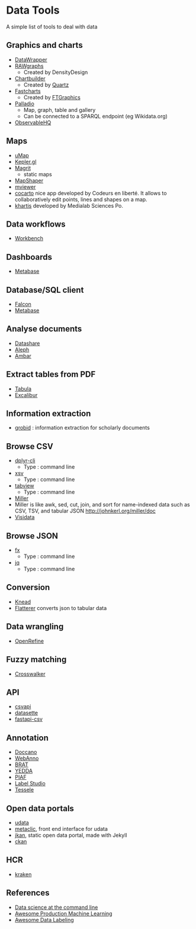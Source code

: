 # Data Tools

A simple list of tools to deal with data

## Graphics and charts

* [DataWrapper](https://www.datawrapper.de/)
* [RAWgraphs](https://rawgraphs.io/)
  * Created by DensityDesign
* [Chartbuilder](http://quartz.github.io/Chartbuilder/)
  * Created by [Quartz](https://github.com/Quartz)
* [Fastcharts](https://fastcharts.io/)
  * Created by [FTGraphics](https://github.com/ft-interactive)  
* [Palladio](http://hdlab.stanford.edu/palladio/)
  * Map, graph, table and gallery
  * Can be connected to a SPARQL endpoint (eg Wikidata.org)
 * [ObservableHQ](observablehq.com/) 

## Maps

* [uMap](https://umap.openstreetmap.fr/fr/)
* [Kepler.gl](https://kepler.gl/)
* [Magrit](http://magrit.cnrs.fr/)
  * static maps
* [MapShaper](https://mapshaper.org/)
* [mviewer](https://mviewer.netlify.app/fr/)
* [cocarto](https://cocarto.com/) nice app developed by Codeurs en liberté. It allows to collaboratively edit points, lines and shapes on a map.
* [khartis](https://www.sciencespo.fr/cartographie/khartis/) developed by Medialab Sciences Po.

## Data workflows

* [Workbench](http://workbenchdata.com/)

## Dashboards

* [Metabase](https://github.com/metabase/metabase)

## Database/SQL client

* [Falcon](https://github.com/plotly/falcon)
* [Metabase](https://github.com/metabase/metabase)

## Analyse documents

* [Datashare](https://github.com/ICIJ/datashare)
* [Aleph](https://github.com/alephdata/aleph)
* [Ambar](https://ambar.cloud/)

## Extract tables from PDF

* [Tabula](https://tabula.technology/)
* [Excalibur](https://www.tryexcalibur.com/)

## Information extraction 

* [grobid](https://github.com/kermitt2/grobid) : information extraction for scholarly documents

## Browse CSV

* [dplyr-cli](https://github.com/coolbutuseless/dplyr-cli)
  * Type : command line
* [xsv](https://github.com/BurntSushi/xsv)
  * Type : command line
* [tabview](https://github.com/TabViewer/tabview)
  * Type : command line
* [Miller](https://github.com/johnkerl/miller)
 * Miller is like awk, sed, cut, join, and sort for name-indexed data such as CSV, TSV, and tabular JSON http://johnkerl.org/miller/doc
* [Visidata](https://www.visidata.org/)

## Browse JSON
 
* [fx](https://github.com/antonmedv/fx)
  * Type : command line
* [jq](https://stedolan.github.io/jq/)
  * Type : command line
  
## Conversion

* [Knead](https://github.com/hay/dataknead)
* [Flatterer](https://flatterer.opendata.coop/) converts json to tabular data

## Data wrangling 

* [OpenRefine](https://openrefine.org/)

## Fuzzy matching

* [Crosswalker](https://crosswalker.washingtonpost.com/) 

## API

* [csvapi](https://github.com/etalab/csvapi)
* [datasette](https://github.com/simonw/datasette)
* [fastapi-csv](https://github.com/jrieke/fastapi-csv)

## Annotation

* [Doccano](https://github.com/chakki-works/doccano/wiki)
* [WebAnno](https://webanno.github.io/webanno/)
* [BRAT](http://brat.nlplab.org/)
* [YEDDA](https://github.com/jiesutd/YEDDA)
* [PIAF](https://github.com/etalab/piaf)
* [Label Studio](https://labelstud.io/)
* [Tessele](https://medialab.github.io/tesselle/#/)

## Open data portals

* [udata](https://github.com/opendatateam/udata)
* [metaclic](https://github.com/datakode/metaclic), front end interface for udata
* [jkan](https://github.com/timwis/jkan), static open data portal, made with Jekyll
* [ckan](https://ckan.org/)

## HCR

* [kraken](https://github.com/mittagessen/kraken)

## References

* [Data science at the command line](https://www.datascienceatthecommandline.com/)
* [Awesome Production Machine Learning](https://github.com/EthicalML/awesome-production-machine-learning)
* [Awesome Data Labeling](https://github.com/heartexlabs/awesome-data-labeling)
